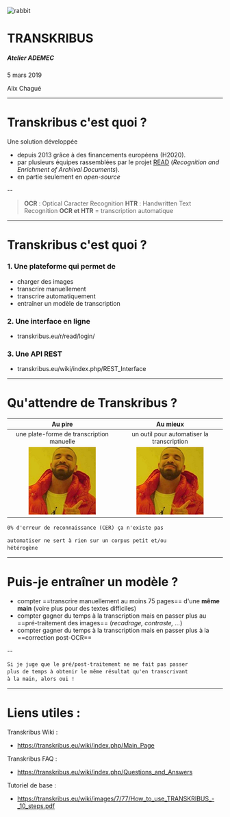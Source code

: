 <!-- $theme: default -->
<!-- template:invert -->


![rabbit](https://transkribus.eu/wiki/skins/common/images/wolpertinger.png)

# TRANSKRIBUS


##### Atelier ADEMEC
5 mars 2019

Alix Chagué

---

# Transkribus c'est quoi ?

Une solution développée 
- depuis 2013 grâce à des financements européens (H2020).
- par plusieurs équipes rassemblées par le projet [READ](https://read.transkribus.eu/) (*Recognition and Enrichment of Archival Documents*).
- en partie seulement en *open-source*

-- 
> **OCR** : Optical Caracter Recognition
> **HTR** : Handwritten Text Recognition
> **OCR et HTR** = transcription automatique

---

# Transkribus c'est quoi ?
### 1. Une plateforme qui permet de
- charger des images
- transcrire manuellement
- transcrire automatiquement
- entraîner un modèle de transcription

### 2. Une interface en ligne
- transkribus.eu/r/read/login/ 

### 3. Une API REST
- transkribus.eu/wiki/index.php/REST_Interface

---

# Qu'attendre de Transkribus ?

| Au pire            | Au mieux           |
| :----------------: | :----------------: |
| une plate-forme de transcription manuelle | un outil pour automatiser la transcription |
| ![et c'est déjà bien](./img/yup.png) | ![c'est encore mieux](./img/yup.png) |

``` xml 
0% d'erreur de reconnaissance (CER) ça n'existe pas
```

``` xml 
automatiser ne sert à rien sur un corpus petit et/ou 
hétérogène
```

---

# Puis-je entraîner un modèle ?

- compter ==transcrire manuellement au moins 75 pages== d'une **même main** (voire plus pour des textes difficiles)
- compter gagner du temps à la transcription mais en passer plus au ==pré-traitement des images== (*recadrage, contraste, ...*)
- compter gagner du temps à la transcription mais en passer plus à la ==correction post-OCR==

--
``` xml
Si je juge que le pré/post-traitement ne me fait pas passer 
plus de temps à obtenir le même résultat qu'en transcrivant
à la main, alors oui !
```

---

# Liens utiles : 

Transkribus Wiki : 
- https://transkribus.eu/wiki/index.php/Main_Page

Transkribus FAQ :
- https://transkribus.eu/wiki/index.php/Questions_and_Answers

Tutoriel de base : 
- https://transkribus.eu/wiki/images/7/77/How_to_use_TRANSKRIBUS_-_10_steps.pdf